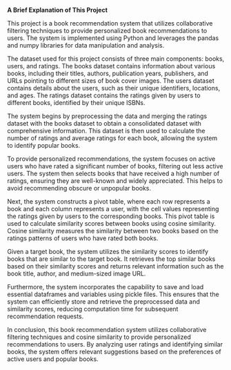 **A Brief Explanation of This Project**

This project is a book recommendation system that utilizes collaborative filtering techniques to provide personalized book recommendations to users. The system is implemented using Python and leverages the pandas and numpy libraries for data manipulation and analysis.

The dataset used for this project consists of three main components: books, users, and ratings. The books dataset contains information about various books, including their titles, authors, publication years, publishers, and URLs pointing to different sizes of book cover images. The users dataset contains details about the users, such as their unique identifiers, locations, and ages. The ratings dataset contains the ratings given by users to different books, identified by their unique ISBNs.

The system begins by preprocessing the data and merging the ratings dataset with the books dataset to obtain a consolidated dataset with comprehensive information. This dataset is then used to calculate the number of ratings and average ratings for each book, allowing the system to identify popular books.

To provide personalized recommendations, the system focuses on active users who have rated a significant number of books, filtering out less active users. The system then selects books that have received a high number of ratings, ensuring they are well-known and widely appreciated. This helps to avoid recommending obscure or unpopular books.

Next, the system constructs a pivot table, where each row represents a book and each column represents a user, with the cell values representing the ratings given by users to the corresponding books. This pivot table is used to calculate similarity scores between books using cosine similarity. Cosine similarity measures the similarity between two books based on the ratings patterns of users who have rated both books.

Given a target book, the system utilizes the similarity scores to identify books that are similar to the target book. It retrieves the top similar books based on their similarity scores and returns relevant information such as the book title, author, and medium-sized image URL.

Furthermore, the system incorporates the capability to save and load essential dataframes and variables using pickle files. This ensures that the system can efficiently store and retrieve the preprocessed data and similarity scores, reducing computation time for subsequent recommendation requests.

In conclusion, this book recommendation system utilizes collaborative filtering techniques and cosine similarity to provide personalized recommendations to users. By analyzing user ratings and identifying similar books, the system offers relevant suggestions based on the preferences of active users and popular books.
